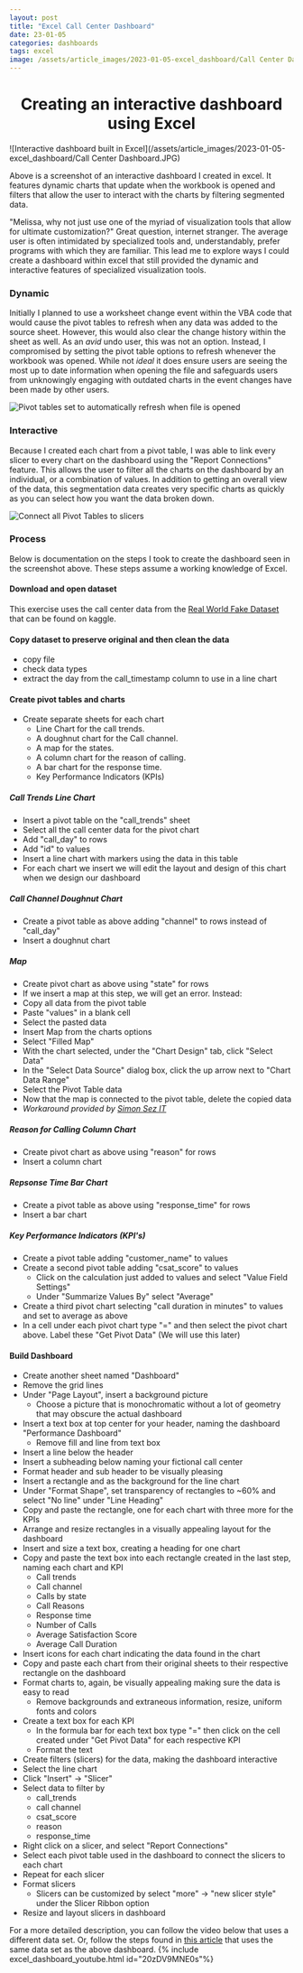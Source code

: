 ```yaml
---
layout: post
title: "Excel Call Center Dashboard"
date: 23-01-05
categories: dashboards
tags: excel
image: /assets/article_images/2023-01-05-excel_dashboard/Call Center Dashboard.JPG
---
```


<center><h1> Creating an interactive dashboard using Excel </h1></center>  

![Interactive dashboard built in Excel](/assets/article_images/2023-01-05-excel_dashboard/Call Center Dashboard.JPG)

Above is a screenshot of an interactive dashboard I created in excel. It features dynamic charts that update when the workbook is opened and filters that allow the user to interact with the charts by filtering segmented data.

"Melissa, why not just use one of the myriad of visualization tools that allow for ultimate customization?" Great question, internet stranger. The average user is often intimidated by specialized tools and, understandably, prefer programs with which they are familiar. This lead me to explore ways I could create a dashboard within excel that still provided the dynamic and interactive features of specialized visualization tools.  

### Dynamic

Initially I planned to use a worksheet change event within the VBA code that would cause the pivot tables to refresh when any data was added to the source sheet. However, this would also clear the change history within the sheet as well. As an *avid* undo user, this was not an option. Instead, I compromised by setting the pivot table options to refresh whenever the workbook was opened. While not *ideal* it does ensure users are seeing the most up to date information when opening the file and safeguards users from unknowingly engaging with outdated charts in the event changes have been made by other users.  

![Pivot tables set to automatically refresh when file is opened](/assets/article_images/2023-01-05-excel_dashboard/refresh_data.JPG)

### Interactive

Because I created each chart from a pivot table, I was able to link every slicer to every chart on the dashboard using the "Report Connections" feature. This allows the user to filter all the charts on the dashboard by an individual, or a combination of values. In addition to getting an overall view of the data, this segmentation data creates very specific charts as quickly as you can select how you want the data broken down.

![Connect all Pivot Tables to slicers](/assets/article_images/2023-01-05-excel_dashboard/slicer_report_connections.JPG)

### Process

Below is documentation on the steps I took to create the dashboard seen in the screenshot above. These steps assume a working knowledge of Excel.

#### Download and open dataset

This exercise uses the call center data from the [Real World Fake Dataset](https://www.kaggle.com/datasets/mesumraza/real-world-fake-dataset-for-practice) that can be found on kaggle.

#### Copy dataset to preserve original and then clean the data

- copy file
- check data types
- extract the day from the call\_timestamp column to use in a line chart

#### Create pivot tables and charts

- Create separate sheets for each chart
  - Line Chart for the call trends.
  - A doughnut chart for the Call channel.
  - A map for the states.
  - A column chart for the reason of calling.
  - A bar chart for the response time.
  - Key Performance Indicators (KPIs)

##### Call Trends Line Chart

- Insert a pivot table on the "call\_trends" sheet
- Select all the call center data for the pivot chart
- Add "call\_day" to rows
- Add "id" to values
- Insert a line chart with markers using the data in this table
- For each chart we insert we will edit the layout and design of this chart when we design our dashboard

##### Call Channel Doughnut Chart

- Create a pivot table as above adding "channel" to rows instead of "call\_day"
- Insert a doughnut chart

##### Map

- Create pivot chart as above using "state" for rows
- If we insert a map at this step, we will get an error. Instead:
- Copy all data from the pivot table
- Paste "values" in a blank cell
- Select the pasted data
- Insert Map from the charts options
- Select "Filled Map"
- With the chart selected, under the "Chart Design" tab, click "Select Data"
- In the "Select Data Source" dialog box, click the up arrow next to "Chart Data Range"
- Select the Pivot Table data
- Now that the map is connected to the pivot table, delete the copied data
- *Workaround provided by [Simon Sez IT](https://www.simonsezit.com/article/excel-map-chart/#:~:text=If%20we%20try%20to%20create%20a%20map%20chart%20directly%20from%20our%20Pivot%20Table%2C%20we%20will%20receive%20a%20message%20letting%20us%20know%20we%20cannot%20create%20this%20chart%20type%20using%20data%20inside%20a%20Pivot%20Table.%C2%A0)*

##### Reason for Calling Column Chart

- Create pivot chart as above using "reason" for rows
- Insert a column chart

##### Repsonse Time Bar Chart

- Create a pivot table as above using "response\_time" for rows
- Insert a bar chart

##### Key Performance Indicators (KPI's)

- Create a pivot table adding "customer\_name" to values
- Create a second pivot table adding "csat\_score" to values
  - Click on the calculation just added to values and select "Value Field Settings"
  - Under "Summarize Values By" select "Average"
- Create a third pivot chart selecting "call duration in minutes" to values and set to average as above
- In a cell under each pivot chart type "=" and then select the pivot chart above. Label these "Get Pivot Data" (We will use this later)

#### Build Dashboard

- Create another sheet named "Dashboard"
- Remove the grid lines
- Under "Page Layout", insert a background picture
  - Choose a picture that is monochromatic without a lot of geometry that may obscure the actual dashboard
- Insert a text box at top center for your header, naming the dashboard "Performance Dashboard"
  - Remove fill and line from text box
- Insert a line below the header
- Insert a subheading below naming your fictional call center
- Format header and sub header to be visually pleasing
- Insert a rectangle and as the background for the line chart
- Under "Format Shape", set transparency of rectangles to ~60% and select "No line" under "Line Heading"
- Copy and paste the rectangle, one for each chart with three more for the KPIs
- Arrange and resize rectangles in a visually appealing layout for the dashboard
- Insert and size a text box, creating a heading for one chart
- Copy and paste the text box into each rectangle created in the last step, naming each chart and KPI
  - Call trends
  - Call channel
  - Calls by state
  - Call Reasons
  - Response time
  - Number of Calls
  - Average Satisfaction Score
  - Average Call Duration
- Insert icons for each chart indicating the data found in the chart
- Copy and paste each chart from their original sheets to their respective rectangle on the dashboard
- Format charts to, again, be visually appealing making sure the data is easy to read
  - Remove backgrounds and extraneous information, resize, uniform fonts and colors
- Create a text box for each KPI
  - In the formula bar for each text box type "=" then click on the cell created under "Get Pivot Data" for each respective KPI
  - Format the text
- Create filters (slicers) for the data, making the dashboard interactive
- Select the line chart
- Click "Insert" -> "Slicer"
- Select data to filter by
  - call\_trends
  - call channel
  - csat\_score
  - reason
  - response\_time
- Right click on a slicer, and select "Report Connections"
- Select each pivot table used in the dashboard to connect the slicers to each chart
- Repeat for each slicer
- Format slicers
  - Slicers can be customized by select "more" -> "new slicer style" under the Slicer Ribbon option
- Resize and layout slicers in dashboard

For a more detailed description, you can follow the video below that uses a different data set. Or, follow the steps found in [this article](https://medium.com/@Armonia1999/data-analysis-project-excel-dashboard-10c6160f2dbe) that uses the same data set as the above dashboard.
{% include excel_dashboard_youtube.html id="20zDV9MNE0s"%}
